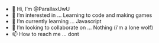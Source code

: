 - 👋 Hi, I’m @ParallaxUwU
- 👀 I’m interested in ... Learning to code and making games
- 🌱 I’m currently learning ... Javascript
- 💞️ I’m looking to collaborate on ... Nothing (i'm a lone wolf)
- 📫 How to reach me ... dont

<!---
ParallaxUwU/ParallaxUwU is a ✨ special ✨ repository because its `README.md` (this file) appears on your GitHub profile.
You can click the Preview link to take a look at your changes.
--->

